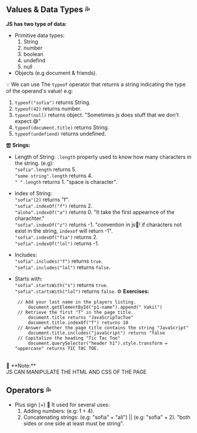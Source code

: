 ## Values & Data Types :sweat_drops:
**JS has two type of data:**
- Primitive data types:
    1. String
    2. number
    3. boolean
    4. undefind
    5. null  
- Objects (e.g document & friends).
  
💡 We can use The `typeof` operator that returns a string indicating the type of the operand's value! e.g:
 1. `typeof("sofia")` returns String.
 2. `typeof(42)` returns number.
 3. `typeof(null)` returns object. "Sometimes js does stuff that we don't expect.:sweat_smile:"
 4. `typeof(document.title)` returns String.
 5. `typeof(undefiend)` returns undefined.

:ab: **Srings:**
- Length of String:
`.length` property used to know how many characters in the string. 
(e.g):
<br/>`"sofia".length` returns 5.
<br/>`"some string".length` returns 4.
<br/>`" ".length` returns 1. "space is character".

- Index of String:
<br/>`"sofia"[2]` returns "f".
<br/>`"sofia".indexOf("f")` returns 2.
<br/>`"aloha".indexOf("a")` returns 0. "It take the first appearnce of the charachter."
<br/>`"sofia".indexOf("z")` returns -1. "convention in js🚩! if characters not exist in the string, `indexof` will return -1".
<br/>`"sofia".indexOf("fia")` returns 2.
<br/>`"sofia".indexOf("lol")` returns -1. 

- Includes:
<br/>`"sofia".includes("f")` returns `true`.
<br/>`"sofia".includes("lol")` returns `false`.

- Starts with:
<br/>`"sofia".startsWith("s")` returns `true`.
<br/>`"sofia".startsWith("lol")` returns `false`.
⚙️ **Exercises:**
   ```
    // Add your last name in the players listing.
        document.getElementById("p1-name").append(" Vakil")
    // Retrieve the first "T" in the page title.
        document.title returns "JavaScripTacToe"
        document.title.indexOf("T") returns 10
    // Answer whether the page title contains the string "JavaScript"
        document.title.includes("javaScript") returns "false
    // Capitalize the heading "Tic Tac Toe"
        document.querySelector("header h1").style.transform = "uppercase" returns TIC TAC TOE. 
<br/>
🔮 **Note:** 
    <br/>JS CAN MANIPULATE THE HTML AND CSS OF THE PAGE


## Operators :sweat_drops:
- Plus sign (+) 💫
It used for several uses:
    1. Adding numbers: (e.g: 1 + 4).
    2. Concatenating strings: (e.g: "sofia" + "ali") || (e.g: "sofia" + 2). "both sides or one side at least must be string". 
